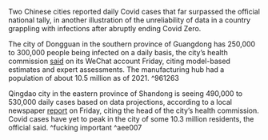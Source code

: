 Two Chinese cities reported daily Covid cases that far surpassed the official national tally, in another illustration of the unreliability of data in a country grappling with infections after abruptly ending Covid Zero.

The city of Dongguan in the southern province of Guangdong has 250,000 to 300,000 people being infected on a daily basis, the city’s health commission [said](https://mp.weixin.qq.com/s/juKebk53_Juwgb-1nwJlFA) on its WeChat account Friday, citing model-based estimates and expert assessments. The manufacturing hub had a population of about 10.5 million as of 2021. ^961263

Qingdao city in the eastern province of Shandong is seeing 490,000 to 530,000 daily cases based on data projections, according to a local newspaper [report](https://www.nbd.com.cn/articles/2022-12-24/2607048.html) on Friday, citing the head of the city’s health commission. Covid cases have yet to peak in the city of some 10.3 million residents, the official said. ^fucking important ^aee007